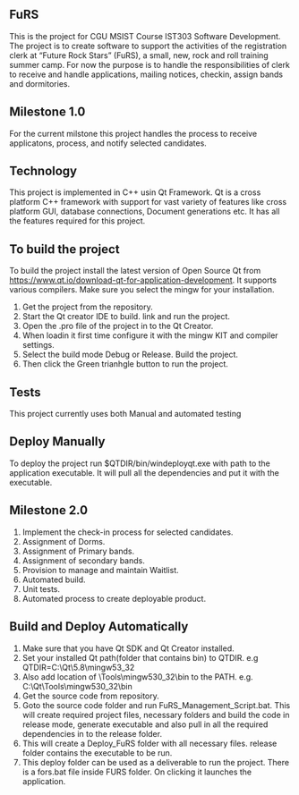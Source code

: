 ## FuRS

This is the project for CGU MSIST Course IST303 Software Development.
The project is to create software to support the activities of the registration clerk at “Future Rock Stars” (FuRS), a small, new, rock and roll training summer camp.
For now the purpose is to handle the responsibilities of clerk to receive and handle applications, mailing notices, checkin, assign bands and dormitories.

## Milestone 1.0
For the current milstone this project handles the process to receive applicatons,  process, and notify selected candidates.

## Technology

This project is implemented in C++ usin Qt Framework. Qt is a cross platform C++ framework with support for vast variety of features like cross platform GUI, database connections, Document generations etc. It has all the features required for this project.


## To build the project

To build the project install the latest version of Open Source Qt from https://www.qt.io/download-qt-for-application-development. It supports various compilers. Make sure you select the mingw for your installation.

1. Get the project from the repository.
2. Start the Qt creator IDE to build. link and run the project.
3. Open the .pro file of the project in to the Qt Creator. 
4. When loadin it first time configure it with the mingw KIT and compiler settings.
5. Select the build mode Debug or Release. Build the project.
6. Then click the Green trianhgle button to run the project.


## Tests

This project currently uses both Manual and automated testing

## Deploy Manually
To deploy the project run $QTDIR/bin/windeployqt.exe with path to the application executable. It will pull all the dependencies and put it with the executable.

## Milestone 2.0
1. Implement the check-in process for selected candidates.
2. Assignment of Dorms.
3. Assignment of Primary bands.
4. Assignment of secondary bands.
5. Provision to manage and maintain Waitlist.
6. Automated build.
7. Unit tests.
8. Automated process to create deployable product.

## Build and Deploy Automatically
1. Make sure that you have Qt SDK and Qt Creator installed.
2. Set your installed Qt path(folder that contains bin) to QTDIR. e.g QTDIR=C:\Qt\5.8\mingw53_32
3. Also add location of \Tools\mingw530_32\bin to the PATH. e.g. C:\Qt\Tools\mingw530_32\bin
3. Get the source code from repository.
4. Goto the source code folder and run FuRS_Management_Script.bat. This will create required project files, necessary folders and build the code in release mode, generate executable and also pull in all the required dependencies in to the release folder.
5. This will create a Deploy_FuRS folder with all necessary files. release folder contains the executable to be run.
6. This deploy folder can be used as a deliverable to run the project. There is a fors.bat file inside FURS folder. On clicking it launches the application. 

